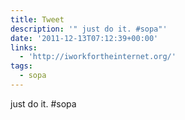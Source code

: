 ```yaml
---
title: Tweet
description: '" just do it. #sopa"'
date: '2011-12-13T07:12:39+00:00'
links:
  - 'http://iworkfortheinternet.org/'
tags:
  - sopa
---
```

 just do it. #sopa
